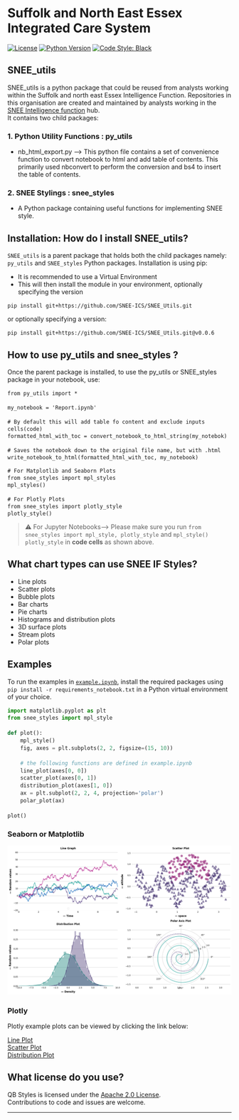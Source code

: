 # Suffolk and North East Essex Integrated Care System

[![License](https://img.shields.io/badge/license-Apache%202.0-blue.svg)](https://opensource.org/licenses/Apache-2.0)
[![Python Version](https://img.shields.io/pypi/pyversions/sneeifstyles.svg)](https://pypi.org/project/sneeifstyles/)
[![Code Style: Black](https://img.shields.io/badge/code%20style-black-black.svg)](https://github.com/ambv/black)


## SNEE_utils

SNEE_utils is a python package that could be reused from analysts working within the Suffolk and north east Essex Intelligence Function. Repositories in this organisation are created and maintained by analysts working in the [SNEE Intelligence function](https://www.sneeics.org.uk/can-do-health-and-care/creative/knowledge-and-intelligence/) hub.
<br>
It contains two child packages:

### 1. Python Utility Functions : py_utils

 - nb_html_export.py --> This python file contains a set of convenience function to convert notebook to html and add table of contents. This primarily used nbconvert to perform the conversion and bs4 to insert the table of contents.

### 2. SNEE Stylings : snee_styles

- A Python package containing useful functions for implementing SNEE style.

## Installation: How do I install SNEE_utils?

`SNEE_utils` is a parent package that holds both the child packages namely: `py_utils` and `SNEE_styles` Python packages. Installation is using pip:

- It is recommended to use a Virtual Environment
- This will then install the module in your environment, optionally specifying the version

```
pip install git+https://github.com/SNEE-ICS/SNEE_Utils.git
```
or optionally specifying a version:

```
pip install git+https://github.com/SNEE-ICS/SNEE_Utils.git@v0.0.6
```

## How to use py_utils and snee_styles ?

Once the parent package is installed, to use the py_utils or SNEE_styles package in your notebook, use:

```
from py_utils import *

my_notebook = 'Report.ipynb'

# By default this will add table fo content and exclude inputs cells(code)
formatted_html_with_toc = convert_notebook_to_html_string(my_notebok)

# Saves the notebook down to the original file name, but with .html
write_notebook_to_html(formatted_html_with_toc, my_notebook)
```

```
# For Matplotlib and Seaborn Plots
from snee_styles import mpl_styles
mpl_styles()

# For Plotly Plots
from snee_styles import plotly_style
plotly_style()
```

> ⚠️ For Jupyter Notebooks--> Please make sure you run `from snee_styles import mpl_style, plotly_style` and `mpl_style()` `plotly_style` in **code cells** as shown above. 

## What chart types can use SNEE IF Styles?

- Line plots
- Scatter plots
- Bubble plots
- Bar charts
- Pie charts
- Histograms and distribution plots
- 3D surface plots
- Stream plots
- Polar plots

## Examples

To run the examples in [`example.ipynb`](https://github.com/SNEE-ICS/SNEE_Utils/blob/main/snee_styles/example.ipynb), install the required packages using ``pip install -r requirements_notebook.txt`` in a Python virtual environment of your choice.

```python
import matplotlib.pyplot as plt
from snee_styles import mpl_style

def plot():
    mpl_style()
    fig, axes = plt.subplots(2, 2, figsize=(15, 10))
    
    # the following functions are defined in example.ipynb 
    line_plot(axes[0, 0])
    scatter_plot(axes[0, 1])
    distribution_plot(axes[1, 0])
    ax = plt.subplot(2, 2, 4, projection='polar')
    polar_plot(ax)

plot()
```

### Seaborn or Matplotlib

![png](https://github.com/SNEE-ICS/SNEE_Utils/blob/main/snee_styles/examples/sample_plots.png)

### Plotly

Plotly example plots can be viewed by clicking the link below:

[Line Plot](snee_styles/examples/0.plotly.html)<br>
[Scatter Plot](snee_styles/examples/1.plotly.html)<br>
[Distribution Plot](snee_styles/examples/2.plotly.html)<br>

## What license do you use?

QB Styles is licensed under the [Apache 2.0 License](https://www.apache.org/licenses/LICENSE-2.0).
<br>
Contributions to code and issues are welcome.
<hr>